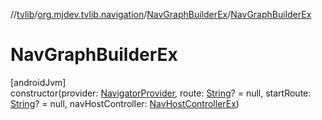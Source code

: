 //[tvlib](../../../index.md)/[org.mjdev.tvlib.navigation](../index.md)/[NavGraphBuilderEx](index.md)/[NavGraphBuilderEx](-nav-graph-builder-ex.md)

# NavGraphBuilderEx

[androidJvm]\
constructor(provider: [NavigatorProvider](https://developer.android.com/reference/kotlin/androidx/navigation/NavigatorProvider.html), route: [String](https://kotlinlang.org/api/latest/jvm/stdlib/kotlin/-string/index.html)? = null, startRoute: [String](https://kotlinlang.org/api/latest/jvm/stdlib/kotlin/-string/index.html)? = null, navHostController: [NavHostControllerEx](../-nav-host-controller-ex/index.md))
